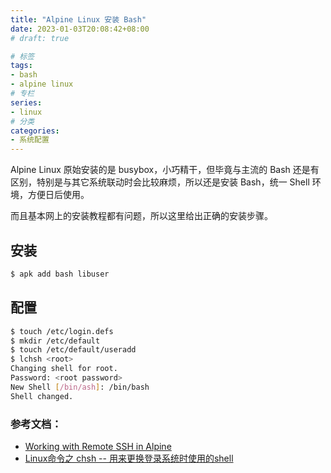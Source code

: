 ```yaml
---
title: "Alpine Linux 安装 Bash"
date: 2023-01-03T20:08:42+08:00
# draft: true

# 标签
tags:
- bash
- alpine linux
# 专栏
series:
- linux
# 分类
categories:
- 系统配置
---
```


Alpine Linux 原始安装的是 busybox，小巧精干，但毕竟与主流的 Bash 还是有区别，特别是与其它系统联动时会比较麻烦，所以还是安装 Bash，统一 Shell 环境，方便日后使用。

而且基本网上的安装教程都有问题，所以这里给出正确的安装步骤。

## 安装
```bash
$ apk add bash libuser
```

## 配置
```bash
$ touch /etc/login.defs
$ mkdir /etc/default
$ touch /etc/default/useradd
$ lchsh <root>
Changing shell for root.
Password: <root password>
New Shell [/bin/ash]: /bin/bash
Shell changed.
```

### 参考文档：
- [Working with Remote SSH in Alpine](https://www.reddit.com/r/vscode/comments/smw8tn/working_with_remote_ssh_in_alpine/)
- [Linux命令之 chsh -- 用来更换登录系统时使用的shell](https://blog.csdn.net/liaowenxiong/article/details/120494681)